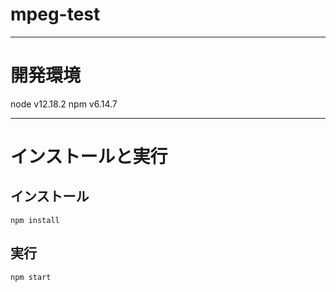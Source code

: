 # mpeg-test

---

# 開発環境
node v12.18.2
npm v6.14.7

---
# インストールと実行

## インストール
```
npm install
```

## 実行
```
npm start
```
